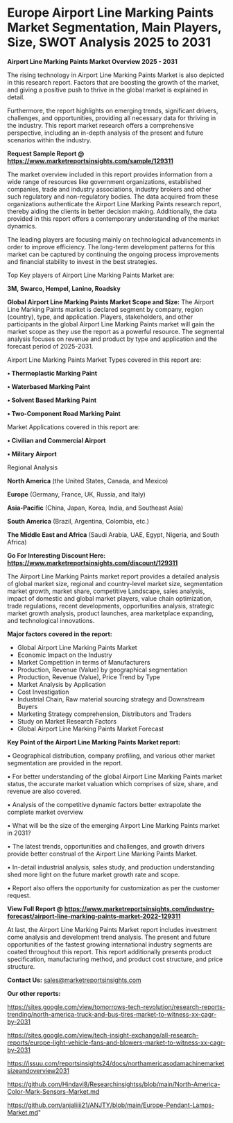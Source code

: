 # Europe Airport Line Marking Paints Market Segmentation, Main Players, Size, SWOT Analysis 2025 to 2031

<Strong> Airport Line Marking Paints Market Overview 2025 - 2031</strong>

The rising technology in Airport Line Marking Paints Market is also depicted in this research report. Factors that are boosting the growth of the market, and giving a positive push to thrive in the global market is explained in detail.

Furthermore, the report highlights on emerging trends, significant drivers, challenges, and opportunities, providing all necessary data for thriving in the industry. This report market research offers a comprehensive perspective, including an in-depth analysis of the present and future scenarios within the industry.

<strong>Request Sample Report @ <a href=https://www.marketreportsinsights.com/sample/129311>https://www.marketreportsinsights.com/sample/129311</a></strong>

The market overview included in this report provides information from a wide range of resources like government organizations, established companies, trade and industry associations, industry brokers and other such regulatory and non-regulatory bodies. The data acquired from these organizations authenticate the Airport Line Marking Paints research report, thereby aiding the clients in better decision making. Additionally, the data provided in this report offers a contemporary understanding of the market dynamics.

The leading players are focusing mainly on technological advancements in order to improve efficiency. The long-term development patterns for this market can be captured by continuing the ongoing process improvements and financial stability to invest in the best strategies.

Top Key players of Airport Line Marking Paints Market are:

<strong>3M, Swarco, Hempel, Lanino, Roadsky</strong>

<strong><b>Global Airport Line Marking Paints Market Scope and Size:</b></strong>
The Airport Line Marking Paints market is declared segment by company, region (country), type, and application. Players, stakeholders, and other participants in the global Airport Line Marking Paints market will gain the market scope as they use the report as a powerful resource. The segmental analysis focuses on revenue and product by type and application and the forecast period of 2025-2031.

Airport Line Marking Paints Market Types covered in this report are:

<strong>• Thermoplastic Marking Paint

• Waterbased Marking Paint

• Solvent Based Marking Paint

• Two-Component Road Marking Paint</strong>

Market Applications covered in this report are:

<strong>• Civilian and Commercial Airport

• Military Airport</strong> 

Regional Analysis

<strong>North America</strong> (the United States, Canada, and Mexico)

<strong>Europe</strong> (Germany, France, UK, Russia, and Italy)

<strong>Asia-Pacific</strong> (China, Japan, Korea, India, and Southeast Asia)

<strong>South America</strong> (Brazil, Argentina, Colombia, etc.)

<strong>The Middle East and Africa</strong> (Saudi Arabia, UAE, Egypt, Nigeria, and South Africa)

<strong>Go For Interesting Discount Here: <a href=https://www.marketreportsinsights.com/discount/129311>https://www.marketreportsinsights.com/discount/129311</a></strong>

The Airport Line Marking Paints market report provides a detailed analysis of global market size, regional and country-level market size, segmentation market growth, market share, competitive Landscape, sales analysis, impact of domestic and global market players, value chain optimization, trade regulations, recent developments, opportunities analysis, strategic market growth analysis, product launches, area marketplace expanding, and technological innovations.

<strong><b>Major factors covered in the report:</b></strong>
<ul>
  <li>Global Airport Line Marking Paints Market </li>
  <li>Economic Impact on the Industry</li>
  <li>Market Competition in terms of Manufacturers</li>
  <li>Production, Revenue (Value) by geographical segmentation</li>
  <li>Production, Revenue (Value), Price Trend by Type</li>
  <li>Market Analysis by Application</li>
  <li>Cost Investigation</li>
  <li>Industrial Chain, Raw material sourcing strategy and Downstream Buyers</li>
  <li>Marketing Strategy comprehension, Distributors and Traders</li>
  <li>Study on Market Research Factors</li>
  <li>Global Airport Line Marking Paints Market Forecast</li>
</ul>

<strong><b>Key Point of the Airport Line Marking Paints Market report:</b></strong>

• Geographical distribution, company profiling, and various other market segmentation are provided in the report.

• For better understanding of the global Airport Line Marking Paints market status, the accurate market valuation which comprises of size, share, and revenue are also covered.

• Analysis of the competitive dynamic factors better extrapolate the complete market overview

• What will be the size of the emerging Airport Line Marking Paints market in 2031?

• The latest trends, opportunities and challenges, and growth drivers provide better construal of the Airport Line Marking Paints Market.

• In-detail industrial analysis, sales study, and production understanding shed more light on the future market growth rate and scope.

• Report also offers the opportunity for customization as per the customer request.

<strong><b>View Full Report @ <a href=https://www.marketreportsinsights.com/industry-forecast/airport-line-marking-paints-market-2022-129311>https://www.marketreportsinsights.com/industry-forecast/airport-line-marking-paints-market-2022-129311</a></b></strong>


At last, the Airport Line Marking Paints Market report includes investment come analysis and development trend analysis. The present and future opportunities of the fastest growing international industry segments are coated throughout this report. This report additionally presents product specification, manufacturing method, and product cost structure, and price structure.

<strong>Contact Us:</strong>
sales@marketreportsinsights.com

<strong>Our other reports:</strong>

<a href=https://sites.google.com/view/tomorrows-tech-revolution/research-reports-trending/north-america-truck-and-bus-tires-market-to-witness-xx-cagr-by-2031>https://sites.google.com/view/tomorrows-tech-revolution/research-reports-trending/north-america-truck-and-bus-tires-market-to-witness-xx-cagr-by-2031</a>

<a href=https://sites.google.com/view/tech-insight-exchange/all-research-reports/europe-light-vehicle-fans-and-blowers-market-to-witness-xx-cagr-by-2031>https://sites.google.com/view/tech-insight-exchange/all-research-reports/europe-light-vehicle-fans-and-blowers-market-to-witness-xx-cagr-by-2031</a>

<a href=https://issuu.com/reportsinsights24/docs/northamericasodamachinemarketsizeandoverview2031>https://issuu.com/reportsinsights24/docs/northamericasodamachinemarketsizeandoverview2031</a>

<a href=https://github.com/Hindavi8/Researchinsightss/blob/main/North-America-Color-Mark-Sensors-Market.md>https://github.com/Hindavi8/Researchinsightss/blob/main/North-America-Color-Mark-Sensors-Market.md</a>

<a href=https://github.com/anjaliiii21/ANJTY/blob/main/Europe-Pendant-Lamps-Market.md>https://github.com/anjaliiii21/ANJTY/blob/main/Europe-Pendant-Lamps-Market.md</a>"
